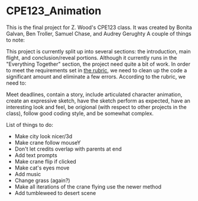 # CPE123_Animation
This is the final project for Z. Wood's CPE123 class.
It was created by Bonita Galvan, Ben Troller, Samuel Chase, and Audrey Gerughty
A couple of things to note:

This project is currently split up into several sections: the introduction, main flight, and conclusion/reveal portions. Although it currently runs in the "Everything Together" section, the project need quite a bit of work. In order to meet the requirements set in [the rubric](https://polylearn.calpoly.edu/AY_2015-2016/pluginfile.php/249647/mod_resource/content/1/FinalRubric_2015.pdf), we need to clean up the code a significant amount and eliminate a few errors. According to the rubric, we need to:

Meet deadlines, contain a story, include articulated character animation, create an expressive sketch, have the sketch perform as expected, have an interesting look and feel, be origional (with respect to other projects in the class), follow good coding style, and be somewhat complex.

List of things to do:

* Make city look nicer/3d
* Make crane follow mouseY
* Don't let credits overlap with parents at end
* Add text prompts
* Make crane flip if clicked
* Make cat's eyes move
* Add music
* Change grass (again?)
* Make all iterations of the crane flying use the newer method
* Add tumbleweed to desert scene
